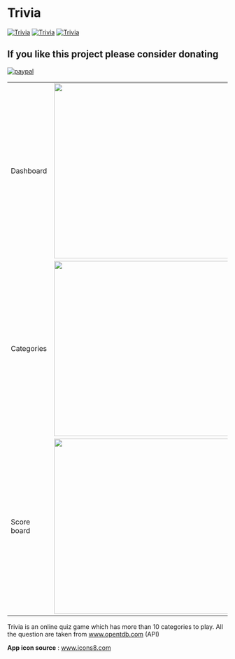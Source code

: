 # Trivia
[![Trivia](https://forthebadge.com/images/badges/built-by-developers.svg)](https://lvamsavarthan.github.io/lvstore)
[![Trivia](https://forthebadge.com/images/badges/built-with-love.svg)](https://lvamsavarthan.github.io/lvstore)
[![Trivia](https://forthebadge.com/images/badges/built-for-android.svg)](https://lvamsavarthan.github.io/lvstore)

## If you like this project please consider donating

[![paypal](https://www.paypalobjects.com/en_US/i/btn/btn_donateCC_LG.gif)](https://www.paypal.com/cgi-bin/webscr?cmd=_s-xclick&hosted_button_id=UF2TDFHZAHELS&source=url
)


<table>
  <tr>
    <td>Dashboard</td>
    <td><img src="https://github.com/lvamsavarthan/Trivia/blob/master/images/1.jpg" height="400"></td>
   </tr>
  <tr>
  <td>Categories</td>
 <td><img src="https://github.com/lvamsavarthan/Trivia/blob/master/images/2.jpg" height="400"><td>
  </tr>
  <tr>
    <td>Score board</td>
    <td><img src="https://github.com/lvamsavarthan/Trivia/blob/master/images/3.jpg" height="400"><td>
  </tr>
</table>

Trivia is an online quiz game which has more than 10 categories to play. All the question are taken from www.opentdb.com (API)

**App icon source** : www.icons8.com
